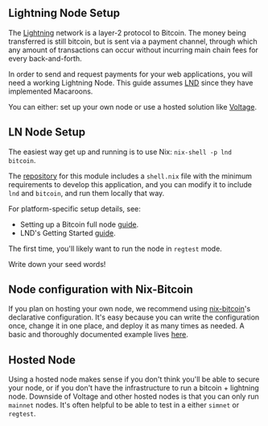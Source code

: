 ## Lightning Node Setup

The [Lightning](https://river.com/learn/what-is-the-lightning-network/) network is a layer-2 protocol to Bitcoin. The money being transferred is still bitcoin, but is sent via a payment channel, through which any amount of transactions can occur without incurring main chain fees for every back-and-forth.

In order to send and request payments for your web applications, you will need a working Lightning Node. This guide assumes [LND](https://github.com/lightningnetwork/lnd) since they have implemented Macaroons.

You can either: set up your own node or use a hosted solution like [Voltage](https://voltage.cloud/nodes/#).

## LN Node Setup

The easiest way get up and running is to use Nix:
`nix-shell -p lnd bitcoin`.

The [repository](https://github.com/jurraca/l402) for this module includes a `shell.nix` file with the minimum requirements to develop this application, and you can modify it to include `lnd` and `bitcoin`, and run them locally that way.

For platform-specific setup details, see:
- Setting up a Bitcoin full node [guide](https://bitcoin.org/en/full-node).
- LND's Getting Started [guide](https://docs.lightning.engineering/lightning-network-tools/lnd/run-lnd).

The first time, you'll likely want to run the node in `regtest` mode.

Write down your seed words!

## Node configuration with Nix-Bitcoin

If you plan on hosting your own node, we recommend using [nix-bitcoin](https://github.com/fort-nix/nix-bitcoin/)'s declarative configuration. It's easy because you can write the configuration once, change it in one place, and deploy it as many times as needed. A basic and thoroughly documented example lives [here](https://github.com/fort-nix/nix-bitcoin/blob/master/examples/configuration.nix).

## Hosted Node

Using a hosted node makes sense if you don't think you'll be able to secure your node, or if you don't have the infrastructure to run a bitcoin + lightning node. Downside of Voltage and other hosted nodes is that you can only run `mainnet` nodes. It's often helpful to be able to test in a either `simnet` or `regtest`.

